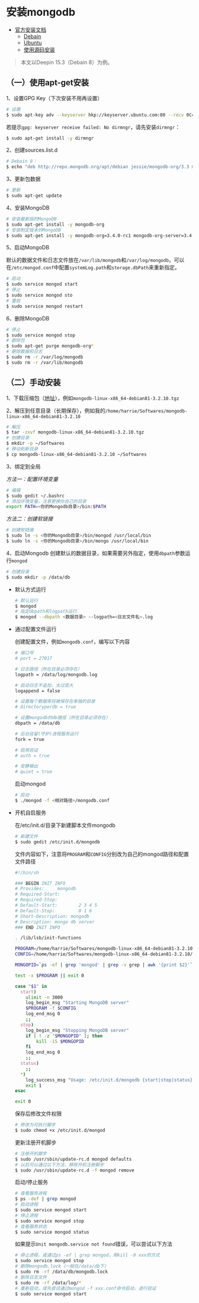 # 安装mongodb

- [官方安装文档](https://docs.mongodb.com/master/administration/install-on-linux/)
  - [Debain](https://docs.mongodb.com/master/tutorial/install-mongodb-on-debian/)
  - [Ubuntu](https://docs.mongodb.com/master/tutorial/install-mongodb-on-ubuntu/)
  - [使用源码安装](https://docs.mongodb.com/manual/tutorial/install-mongodb-on-linux/)

> 本文以Deepin 15.3（Debain 8）为例。

## （一）使用apt-get安装

1、设置GPG Key（下次安装不用再设置）

```bash
# 设置
$ sudo apt-key adv --keyserver hkp://keyserver.ubuntu.com:80 --recv 0C49F3730359A14518585931BC711F9BA15703C6
```

若提示`gpg: keyserver receive failed: No dirmngr`，请先安装`dirmngr`：
```bash
$ sudo apt-get install -y dirmngr
```

2、创建sources.list.d

```bash
# Debain 8：
$ echo "deb http://repo.mongodb.org/apt/debian jessie/mongodb-org/3.3 main" | sudo tee /etc/apt/sources.list.d/mongodb-org-3.4.list
```

3、更新包数据

```bash
# 更新
$ sudo apt-get update
```

4、安装MongoDB

```bash
# 安装最新版的MongoDB
$ sudo apt-get install -y mongodb-org
# 安装制定版本的MongoDB
$ sudo apt-get install -y mongodb-org=3.4.0-rc1 mongodb-org-server=3.4.0-rc1 mongodb-org-shell=3.4.0-rc1 mongodb-org-mongos=3.4.0-rc1 mongodb-org-tools=3.4.0-rc1
```

5、启动MongoDB

默认的数据文件和日志文件放在`/var/lib/mongodb`和`/var/log/mongodb`，可以在`/etc/mongod.conf`中配置`systemLog.path`和`storage.dbPath`来重新指定。

```bash
# 启动
$ sudo service mongod start
# 停止
$ sudo service mongod sto
# 重启
$ sudo service mongod restart
```

6、删除MongoDB

```bash
# 停止
$ sudo service mongod stop
# 删除包
$ sudo apt-get purge mongodb-org*
# 删除数据和日志
$ sudo rm -r /var/log/mongodb
$ sudo rm -r /var/lib/mongodb
```

## （二）手动安装

1、下载压缩包（[地址](https://www.mongodb.com/download-center?jmp=docs)），例如`mongodb-linux-x86_64-debian81-3.2.10.tgz`

2、解压到任意目录（长期保存），例如我的`/home/harrie/Softwares/mongodb-linux-x86_64-debian81-3.2.10`

```bash
# 解压
$ tar -zxvf mongodb-linux-x86_64-debian81-3.2.10.tgz
# 创建目录
$ mkdir -p ~/Softwares
# 移动到新目录
$ cp mongodb-linux-x86_64-debian81-3.2.10 ~/Softwares
```

3、绑定到全局

*方法一：配置环境变量*

```bash
# 编辑
$ sudo gedit ~/.bashrc
# 添加环境变量，注意更换你自己的目录
export PATH=<你的Mongodb目录>/bin:$PATH
```

*方法二：创建软链接*

```bash
# 创建软链接
$ sudo ln -s <你的Mongodb目录>/bin/mongod /usr/local/bin
$ sudo ln -s <你的Mongodb目录>/bin/mongo /usr/local/bin
```

4、启动Mongodb
创建默认的数据目录，如果需要另外指定，使用`dbpath`参数运行`mongod`

```bash
# 创建目录
$ sudo mkdir -p /data/db
```

- 默认方式运行

  ```bash
  # 默认运行
  $ mongod
  # 指定dbpath和logpath运行
  $ mongod --dbpath <数据目录> --logpath=<日志文件名>.log
  ```

- 通过配置文件运行

  创建配置文件，例如`mongodb.conf`，编写以下内容

  ```bash
  # 端口号
  # port = 27017

  # 日志路径（所在目录必须存在）
  logpath = /data/log/mongodb.log

  # 启动日志不追加，太过庞大
  logappend = false

  # 设置每个数据库将被保存在单独的目录
  # directoryperdb = true

  # 设置mongodb的db路径（所在目录必须存在）
  dbpath = /data/db

  # 后台驻留(守护)进程服务运行
  fork = true

  # 启用验证
  # auth = true

  # 安静输出
  # quiet = true
  ```

  启动mongod

  ```bash
  # 启动
  $ ./mongod -f <相对路径>/mongodb.conf
  ```

- 开机自启服务

  在/etc/init.d/目录下新建脚本文件mongodb
  ```bash
  # 新建文件
  $ sudo gedit /etc/init.d/mongodb
  ```

  文件内容如下，注意将`PROGRAM`和`CONFIG`分别改为自己的mongod路径和配置文件路径
  ```bash
  #!/bin/sh

  ### BEGIN INIT INFO
  # Provides:     mongodb
  # Required-Start:
  # Required-Stop:
  # Default-Start:        2 3 4 5
  # Default-Stop:         0 1 6
  # Short-Description: mongodb
  # Description: mongo db server
  ### END INIT INFO

  . /lib/lsb/init-functions

  PROGRAM=/home/harrie/Softwares/mongodb-linux-x86_64-debian81-3.2.10/bin/mongod
  CONFIG=/home/harrie/Softwares/mongodb-linux-x86_64-debian81-3.2.10/bin/mongodb.conf

  MONGOPID=`ps -ef | grep 'mongod' | grep -v grep | awk '{print $2}'`

  test -x $PROGRAM || exit 0

  case "$1" in
    start)
      ulimit -n 3000
      log_begin_msg "Starting MongoDB server"
      $PROGRAM -f $CONFIG
      log_end_msg 0
      ;;
    stop)
      log_begin_msg "Stopping MongoDB server"
      if [ ! -z "$MONGOPID" ]; then
          kill -15 $MONGOPID
      fi
      log_end_msg 0
      ;;
    status)
      ;;
    *)
      log_success_msg "Usage: /etc/init.d/mongodb {start|stop|status}"
      exit 1
  esac

  exit 0
  ```

  保存后修改文件权限
  ```bash
  # 修改为可执行脚步
  $ sudo chmod +x /etc/init.d/mongod
  ```

  更新注册开机脚步
  ```bash
  # 注册开机脚步
  $ sudo /usr/sbin/update-rc.d mongod defaults
  # 以后可以通过以下方法，移除开机注册脚步
  $ sudo /usr/sbin/update-rc.d -f mongod remove
  ```

  启动/停止服务
  ```bash
  # 查看服务进程
  $ ps -def | grep mongod
  # 启动进程
  $ sudo service mongod start
  # 停止进程
  $ sudo service mongod stop
  # 查看服务状态
  $ sudo service mongod status
  ```

  如果提示`Unit mongodb.service not found`错误，可以尝试以下方法
  ```bash
  # 停止进程，或通过ps -ef | grep mongod，用kill -9 xxx的方式
  $ sudo service mongod stop
  # 删除mongodb.lock（一般在/data/db下）
  $ sudo rm -rf /data/db/mongodb.lock
  # 删除日志文件
  $ sudo rm -rf /data/log/*
  # 重新启动，或先尝试通过mongod -f xxx.conf命令启动，进行验证
  $ sudo service mongod start
  ```
